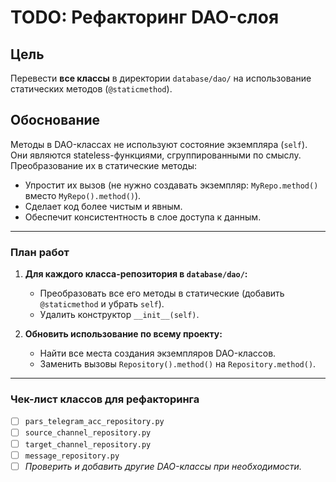 # TODO: Рефакторинг DAO-слоя

## Цель
Перевести **все классы** в директории `database/dao/` на использование статических методов (`@staticmethod`).

## Обоснование
Методы в DAO-классах не используют состояние экземпляра (`self`). Они являются stateless-функциями, сгруппированными по смыслу. Преобразование их в статические методы:
- Упростит их вызов (не нужно создавать экземпляр: `MyRepo.method()` вместо `MyRepo().method()`).
- Сделает код более чистым и явным.
- Обеспечит консистентность в слое доступа к данным.

---

### План работ

1.  **Для каждого класса-репозитория в `database/dao/`:**
    -   Преобразовать все его методы в статические (добавить `@staticmethod` и убрать `self`).
    -   Удалить конструктор `__init__(self)`.

2.  **Обновить использование по всему проекту:**
    -   Найти все места создания экземпляров DAO-классов.
    -   Заменить вызовы `Repository().method()` на `Repository.method()`.

---

### Чек-лист классов для рефакторинга

- [ ] `pars_telegram_acc_repository.py`
- [ ] `source_channel_repository.py`
- [ ] `target_channel_repository.py`
- [ ] `message_repository.py`
- [ ] *Проверить и добавить другие DAO-классы при необходимости.*
